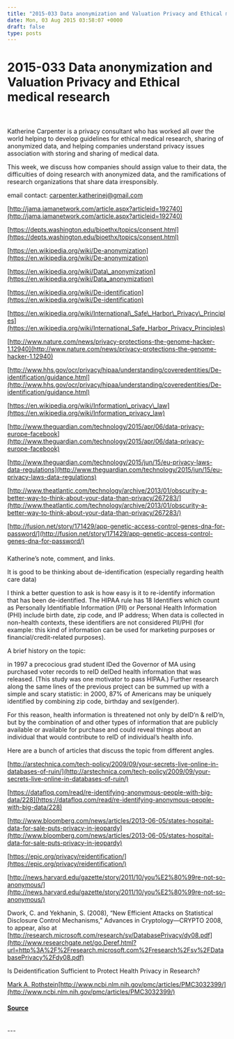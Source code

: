 ```yaml
---
title: "2015-033 Data anonymization and Valuation Privacy and Ethical medical research"
date: Mon, 03 Aug 2015 03:58:07 +0000
draft: false
type: posts
---
```

# 2015-033 Data anonymization and Valuation Privacy and Ethical medical research

<br/>

<br/>
Katherine Carpenter is a privacy consultant who has worked all over the world helping to develop guidelines for ethical medical research, sharing of anonymized data, and helping companies understand privacy issues association with storing and sharing of medical data.

This week, we discuss how companies should assign value to their data, the difficulties of doing research with anonymized data, and the ramifications of research organizations that share data irresponsibly.

email contact: carpenter.katherinej@gmail.com

[http://jama.jamanetwork.com/article.aspx?articleid=192740](http://jama.jamanetwork.com/article.aspx?articleid=192740)

[https://depts.washington.edu/bioethx/topics/consent.html](https://depts.washington.edu/bioethx/topics/consent.html)

[https://en.wikipedia.org/wiki/De-anonymization](https://en.wikipedia.org/wiki/De-anonymization)

[https://en.wikipedia.org/wiki/Data\_anonymization](https://en.wikipedia.org/wiki/Data_anonymization)

[https://en.wikipedia.org/wiki/De-identification](https://en.wikipedia.org/wiki/De-identification)

[https://en.wikipedia.org/wiki/International\_Safe\_Harbor\_Privacy\_Principles](https://en.wikipedia.org/wiki/International_Safe_Harbor_Privacy_Principles)

[http://www.nature.com/news/privacy-protections-the-genome-hacker-1.12940](http://www.nature.com/news/privacy-protections-the-genome-hacker-1.12940)

[http://www.hhs.gov/ocr/privacy/hipaa/understanding/coveredentities/De-identification/guidance.html](http://www.hhs.gov/ocr/privacy/hipaa/understanding/coveredentities/De-identification/guidance.html)

[https://en.wikipedia.org/wiki/Information\_privacy\_law](https://en.wikipedia.org/wiki/Information_privacy_law)

[http://www.theguardian.com/technology/2015/apr/06/data-privacy-europe-facebook](http://www.theguardian.com/technology/2015/apr/06/data-privacy-europe-facebook)

[http://www.theguardian.com/technology/2015/jun/15/eu-privacy-laws-data-regulations](http://www.theguardian.com/technology/2015/jun/15/eu-privacy-laws-data-regulations)

[http://www.theatlantic.com/technology/archive/2013/01/obscurity-a-better-way-to-think-about-your-data-than-privacy/267283/](http://www.theatlantic.com/technology/archive/2013/01/obscurity-a-better-way-to-think-about-your-data-than-privacy/267283/)

[http://fusion.net/story/171429/app-genetic-access-control-genes-dna-for-password/](http://fusion.net/story/171429/app-genetic-access-control-genes-dna-for-password/)

###

Katherine’s note, comment, and links.

It is good to be thinking about de-identification (especially regarding health care data)

I think a better question to ask is how easy is it to re-identify information that has been de-identified. The HIPAA rule has 18 Identifiers which count as Personally Identifiable Information (PII) or Personal Health Information (PHI) include birth date, zip code, and IP address; When data is collected in non-health contexts, these identifiers are not considered PII/PHI (for example: this kind of information can be used for marketing purposes or financial/credit-related purposes).

A brief history on the topic:

in 1997 a precocious grad student IDed the Governor of MA using purchased voter records to reID deIDed health information that was released. (This study was one motivator to pass HIPAA.) Further research along the same lines of the previous project can be summed up with a simple and scary statistic: in 2000, 87% of Americans may be uniquely identified by combining zip code, birthday and sex(gender).

For this reason, health information is threatened not only by deID’n & reID’n, but by the combination of and other types of information that are publicly available or available for purchase and could reveal things about an individual that would contribute to reID of individual’s health info.

Here are a bunch of articles that discuss the topic from different angles.

[http://arstechnica.com/tech-policy/2009/09/your-secrets-live-online-in-databases-of-ruin/](http://arstechnica.com/tech-policy/2009/09/your-secrets-live-online-in-databases-of-ruin/)

[https://datafloq.com/read/re-identifying-anonymous-people-with-big-data/228](https://datafloq.com/read/re-identifying-anonymous-people-with-big-data/228)

[http://www.bloomberg.com/news/articles/2013-06-05/states-hospital-data-for-sale-puts-privacy-in-jeopardy](http://www.bloomberg.com/news/articles/2013-06-05/states-hospital-data-for-sale-puts-privacy-in-jeopardy)

[https://epic.org/privacy/reidentification/](https://epic.org/privacy/reidentification/)

[http://news.harvard.edu/gazette/story/2011/10/you%E2%80%99re-not-so-anonymous/](http://news.harvard.edu/gazette/story/2011/10/you%E2%80%99re-not-so-anonymous/)

Dwork, C. and Yekhanin, S. (2008), “New Efficient Attacks on Statistical Disclosure Control Mechanisms,” Advances in Cryptology—CRYPTO 2008, to appear, also at [http://research.microsoft.com/research/sv/DatabasePrivacy/dy08.pdf](http://www.researchgate.net/go.Deref.html?url=http%3A%2F%2Fresearch.microsoft.com%2Fresearch%2Fsv%2FDatabasePrivacy%2Fdy08.pdf)

Is Deidentification Sufficient to Protect Health Privacy in Research?

[Mark A. Rothstein](http://www.ncbi.nlm.nih.gov/pubmed/?term=Rothstein%20MA%5Bauth%5D)[http://www.ncbi.nlm.nih.gov/pmc/articles/PMC3032399/](http://www.ncbi.nlm.nih.gov/pmc/articles/PMC3032399/)

#### [Source](http://brakeingsecurity.com/2015-033-data_anonymization-privacy-and-ethical-medical-research)

<br/>
---
